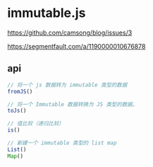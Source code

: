 # immutable.js



https://github.com/camsong/blog/issues/3



https://segmentfault.com/a/1190000010676878



## api



```javascript
// 将一个 js 数据转为 immutable 类型的数据
fromJS()

// 将一个 Immutable 数据转换为 JS 类型的数据。
toJs()

// 值比较（递归比较）
is()

// 新建一个 immutable 类型的 list map
List()
Map()
```



